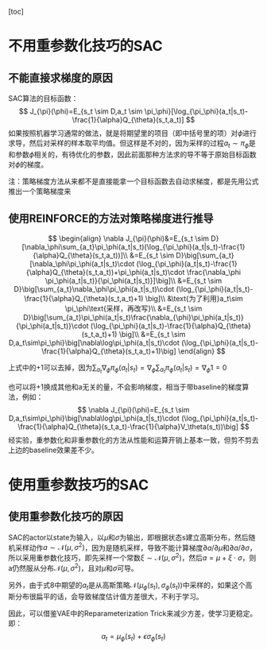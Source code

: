 [toc]

# 不用重参数化技巧的SAC

## 不能直接求梯度的原因

SAC算法的目标函数：
$$
J_{\pi}(\phi)=E_{s_t \sim D,a_t \sim \pi_\phi}[\log_{\pi_\phi}(a_t|s_t)-\frac{1}{\alpha}Q_{\theta}(s_t,a_t)]
$$
如果按照机器学习通常的做法，就是将期望里的项目（即中括号里的项）对$\phi$进行求导，然后对采样的样本取平均值。但这样是不对的，因为采样的过程$a_t\sim \pi_\phi$是和参数$\phi$相关的，有待优化的参数，因此前面那种方法求的导不等于原始目标函数对$\phi$的梯度。

注：策略梯度方法从来都不是直接能拿一个目标函数去自动求梯度，都是先用公式推出一个策略梯度来

## 使用REINFORCE的方法对策略梯度进行推导

$$
\begin{align}
\nabla J_{\pi}(\phi)&=E_{s_t \sim D}[\nabla_\phi\sum_{a_t}\pi_\phi(a_t|s_t)(\log_{\pi_\phi}(a_t|s_t)-\frac{1}{\alpha}Q_{\theta}(s_t,a_t))]\\
&=E_{s_t \sim D}\big[\sum_{a_t}[\nabla_\phi\pi_\phi(a_t|s_t)\cdot (\log_{\pi_\phi}(a_t|s_t)-\frac{1}{\alpha}Q_{\theta}(s_t,a_t))+\pi_\phi(a_t|s_t)\cdot \frac{\nabla_\phi \pi_\phi(a_t|s_t)}{\pi_\phi(a_t|s_t)}]\big]\\
&=E_{s_t \sim D}\big[\sum_{a_t}\nabla_\phi\pi_\phi(a_t|s_t)\cdot (\log_{\pi_\phi}(a_t|s_t)-\frac{1}{\alpha}Q_{\theta}(s_t,a_t)+1) \big]\\
&\text{为了利用}a_t\sim \pi_\phi\text{采样，再改写}\\
&=E_{s_t \sim D}\big[\sum_{a_t}\pi_\phi(a_t|s_t)\frac{\nabla_{\phi}\pi_\phi(a_t|s_t)}{\pi_\phi(a_t|s_t)}\cdot (\log_{\pi_\phi}(a_t|s_t)-\frac{1}{\alpha}Q_{\theta}(s_t,a_t)+1) \big]\\
&=E_{s_t \sim D,a_t\sim\pi_\phi}\big[\nabla\log\pi_\phi(a_t|s_t)\cdot (\log_{\pi_\phi}(a_t|s_t)-\frac{1}{\alpha}Q_{\theta}(s_t,a_t)+1)\big] 
\end{align}
$$

上式中的+1可以去掉，因为$\sum_{a_t}\nabla_\phi \pi_\phi(a_t|s_t)=\nabla_\phi\sum_{a_t}\pi_\phi(a_t|s_t)=\nabla_\phi 1=0$

也可以将+1换成其他和a无关的量，不会影响梯度，相当于带baseline的梯度算法，例如：
$$
\nabla J_{\pi}(\phi)=E_{s_t \sim D,a_t\sim\pi_\phi}\big[\nabla\log\pi_\phi(a_t|s_t)\cdot (\log_{\pi_\phi}(a_t|s_t)-\frac{1}{\alpha}Q_{\theta}(s_t,a_t)-\frac{1}{\alpha}V_\theta(s_t))\big] 
$$
经实验，重参数化和非重参数化的方法从性能和运算开销上基本一致，但剪不剪去上边的baseline效果差不少。

# 使用重参数技巧的SAC

## 使用重参数化技巧的原因

SAC的actor以state为输入，以$\mu$和$\sigma$为输出，即根据状态s建立高斯分布，然后随机采样动作$a\sim\mathcal{N}(\mu,\sigma^2)$，因为是随机采样，导致不能计算梯度$\partial{a}/\partial\mu{}$和$\partial{a}/\partial{\sigma}$，所以采用重参数化技巧，即先采样一个常数$\xi\sim \mathcal{N}(\mu,\sigma^2)$，然后$a=\mu+\xi\cdot\sigma$，则a仍然服从分布$\mathcal{N}(\mu,\sigma^2)$，且对$\mu$和$\sigma$可导。

另外，由于式8中期望的$a_t$是从高斯策略$\mathcal{N}(\mu_\phi(s_t),\sigma_\phi(s_t))$中采样的，如果这个高斯分布很扁平的话，会导致梯度估计值方差很大，不利于学习。

因此，可以借鉴VAE中的Reparameterization Trick来减少方差，使学习更稳定。即：
$$
a_t=\mu_\phi(s_t)+\epsilon \sigma_\phi(s_t)
$$